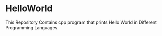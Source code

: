 # HelloWorld
This Repository Contains cpp program that prints Hello World in Different Programming Languages.
